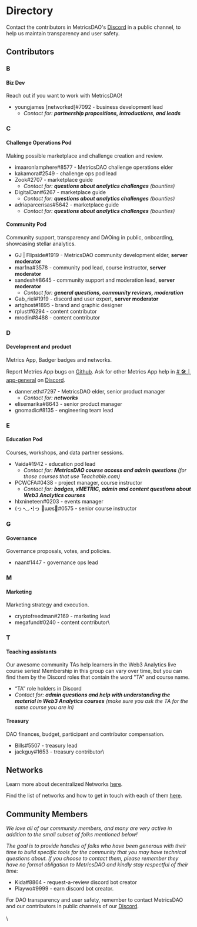# Directory

Contact the contributors in MetricsDAO's [Discord](https://discord.gg/metrics) in a public channel, to help us maintain transparency and user safety.

## Contributors

### B

#### Biz Dev

Reach out if you want to work with MetricsDAO!

* youngjames \[networked]#7092 - business development lead
  * _Contact for: **partnership propositions, introductions, and leads**_

### C

#### Challenge Operations Pod

Making possible marketplace and challenge creation and review.

* imaaronlamphere#8577 - MetricsDAO challenge operations elder
* kakamora#2549 - challenge ops pod lead
* Zook#2707 - marketplace guide&#x20;
  * _Contact for: **questions about analytics challenges** (bounties)_
* DigitalDan#6267 - marketplace guide&#x20;
  * _Contact for: **questions about analytics challenges** (bounties)_
* adriaparcerisas#5642 - marketplace guide
  * _Contact for: **questions about analytics challenges** (bounties)_

#### Community Pod

Community support, transparency and DAOing in public, onboarding, showcasing stellar analytics.

* GJ | Flipside#1919 - MetricsDAO community development elder, **server moderator**
* mar1na#3578 - community pod lead, course instructor, **server moderator**
* sandesh#8645 - community support and moderation lead, **server moderator**
  * _Contact for: **general questions, community reviews, moderation**_
* Gab\_riel#1919 - discord and user expert, **server moderator**
* artghost#1895 - brand and graphic designer
* rplust#6294 - content contributor
* mrodin#8488 - content contributor

### D

#### Development and product

Metrics App, Badger badges and networks.

Report Metrics App bugs on [Github](https://github.com/MetricsDAO/xyz/issues/new?assignees=gnomadic\&labels=triage\&template=public\_issue.yaml\&title=%5Bpublic+report%5D%3A+). Ask for other Metrics App help in [# 🛠 │ app-general](https://discord.com/channels/902943676685230100/1087743626089599006) on [Discord](https://discord.gg/metrics).

* danner.eth#7297 - MetricsDAO elder, senior product manager
  * _Contact for: **networks**_
* elisemarika#8643 - senior product manager
* gnomadic#8135 - engineering team lead

### E

#### Education Pod

Courses, workshops, and data partner sessions.

* Vaida#1942 - education pod lead
  * _Contact for: **MetricsDAO course access and admin questions** (for those courses that use Teachable.com)_
* PCWCFA#0438 - project manager, course instructor
  * _Contact for: **badges, xMETRIC, admin and content questions about Web3 Analytics courses**_
* hlxnineteen#0203 - events manager
* (っ◔◡◔)っ 🌲ɯɐs🌲#0575 - senior course instructor

### G

#### Governance

Governance proposals, votes, and policies.

* naan#1447 - governance ops lead

### M

#### Marketing

Marketing strategy and execution.

* cryptofreedman#2169 - marketing lead
* megafund#0240 - content contributor\


### T

#### Teaching assistants

Our awesome community TAs help learners in the Web3 Analytics live course series! Membership in this group can vary over time, but you can find them by the Discord roles that contain the word "TA" and course name.

* “TA” role holders in Discord&#x20;
* _Contact for: **admin questions and help with understanding the material in Web3 Analytics courses** (make sure you ask the TA for the same course you are in)_

#### Treasury

DAO finances, budget, participant and contributor compensation.

* Bills#5507 - treasury lead
* jackguy#1653 - treasury contributor\


## Networks

Learn more about decentralized Networks [here](https://docs.metricsdao.xyz/metricsdao-ecosystem/networks-101).

Find the list of networks and how to get in touch with each of them [here](https://docs.metricsdao.xyz/metricsdao-ecosystem/network-list).

## Community Members

_We love all of our community members, and many are very active in addition to the small subset of folks mentioned below!_&#x20;

_The goal is to provide handles of folks who have been generous with their time to build specific tools for the community that you may have technical questions about. If you choose to contact them, please remember they have no formal obligation to MetricsDAO and kindly stay respectful of their time:_&#x20;

* Kida#8864 - request-a-review discord bot creator
* Playwo#9999 - earn discord bot creator.&#x20;



For DAO transparency and user safety, remember to contact MetricsDAO and our contributors in public channels of our [Discord](https://discord.gg/metrics).\
\
\

